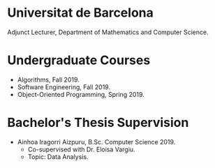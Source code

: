 
Universitat de Barcelona
====
Adjunct Lecturer, Department of Mathematics and Computer Science.

Undergraduate Courses 
=====

* Algorithms, Fall 2019. 
* Software Engineering, Fall 2019.
* Object-Oriented Programming, Spring 2019.

Bachelor's Thesis Supervision
===

* Ainhoa Iragorri Aizpuru, B.Sc. Computer Science 2019. 
    * Co-supervised with Dr. Eloisa Vargiu.
    * Topic: Data Analysis.
